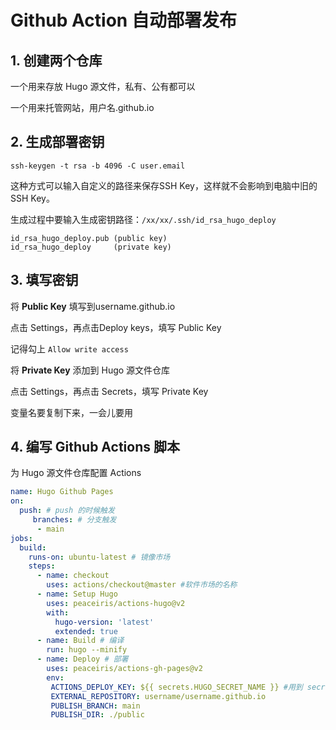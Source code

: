 # Github Action 自动部署发布


## 1. 创建两个仓库

一个用来存放 Hugo 源文件，私有、公有都可以

一个用来托管网站，用户名.github.io



## 2. 生成部署密钥

```
ssh-keygen -t rsa -b 4096 -C user.email
```

这种方式可以输入自定义的路径来保存SSH Key，这样就不会影响到电脑中旧的SSH Key。

生成过程中要输入生成密钥路径：`/xx/xx/.ssh/id_rsa_hugo_deploy`  

```
id_rsa_hugo_deploy.pub (public key)
id_rsa_hugo_deploy     (private key)
```



## 3. 填写密钥

将 **Public Key** 填写到username.github.io

点击 Settings，再点击Deploy keys，填写 Public Key

记得勾上 `Allow write access`



将 **Private Key** 添加到 Hugo 源文件仓库

点击 Settings，再点击 Secrets，填写 Private Key

变量名要复制下来，一会儿要用



## 4. 编写 Github Actions 脚本

为 Hugo 源文件仓库配置 Actions

```yaml
name: Hugo Github Pages
on:
  push: # push 的时候触发
     branches: # 分支触发
      - main
jobs:
  build:
    runs-on: ubuntu-latest # 镜像市场
    steps:
      - name: checkout
        uses: actions/checkout@master #软件市场的名称
      - name: Setup Hugo
        uses: peaceiris/actions-hugo@v2
        with:
          hugo-version: 'latest'
          extended: true
      - name: Build # 编译
        run: hugo --minify
      - name: Deploy # 部署
        uses: peaceiris/actions-gh-pages@v2
        env:
         ACTIONS_DEPLOY_KEY: ${{ secrets.HUGO_SECRET_NAME }} #用到 secrets变量名
         EXTERNAL_REPOSITORY: username/username.github.io
         PUBLISH_BRANCH: main
         PUBLISH_DIR: ./public
```


